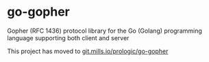 # go-gopher
Gopher (RFC 1436) protocol library for the Go (Golang) programming language supporting both client and server

This project has moved to [git.mills.io/prologic/go-gopher](https://git.mills.io/prologic/go-gopher)
